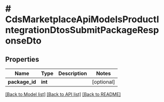 # # CdsMarketplaceApiModelsProductIntegrationDtosSubmitPackageResponseDto

## Properties

Name | Type | Description | Notes
------------ | ------------- | ------------- | -------------
**package_id** | **int** |  | [optional]

[[Back to Model list]](../../README.md#models) [[Back to API list]](../../README.md#endpoints) [[Back to README]](../../README.md)

